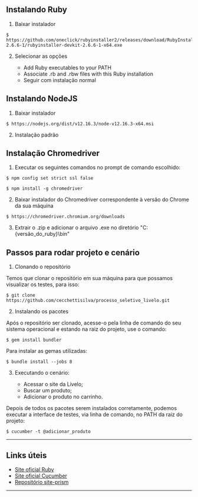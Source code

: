 ## Instalando Ruby

1. Baixar instalador

```
$ https://github.com/oneclick/rubyinstaller2/releases/download/RubyInstaller-2.6.6-1/rubyinstaller-devkit-2.6.6-1-x64.exe
```

2. Selecionar as opções

    - Add Ruby executables to your PATH
    - Associate .rb and .rbw files with this Ruby installation 
    - Seguir com instalação normal


## Instalando NodeJS

1. Baixar instalador 
```
$ https://nodejs.org/dist/v12.16.3/node-v12.16.3-x64.msi
```

2. Instalação padrão


## Instalação Chromedriver

1. Executar os seguintes comandos no prompt de comando escolhido:

```
$ npm config set strict ssl false
```
```
$ npm install -g chromedriver
```

2. Baixar instalador do Chromedriver correspondente à versão do Chrome da sua máquina 

```
$ https://chromedriver.chromium.org/downloads
```

3. Extrair o .zip e adicionar o arquivo .exe no diretório "C:\{versão_do_ruby}\bin"


## Passos para rodar projeto e cenário


 1. Clonando o repositório

Temos que clonar o repositório em sua máquina para que possamos visualizar os testes, para isso:

```
$ git clone https://github.com/cecchettisilva/processo_seletivo_livelo.git 
```


 2. Instalando os pacotes

Após o repositório ser clonado, acesse-o pela linha de comando do seu sistema operacional e estando na raiz do projeto, use o comando:
```
$ gem install bundler
```

Para instalar as gemas utilizadas:
```
$ bundle install --jobs 8
```

 3. Executando o cenário:

    - Acessar o site da Livelo;
    - Buscar um produto;
    - Adicionar o produto no carrinho.

Depois de todos os pacotes serem instalados corretamente, podemos executar a interface de testes, via linha de comando, no PATH da raiz do projeto:
```
$ cucumber -t @adicionar_produto
```



***

## Links úteis

- [Site oficial Ruby](https://www.ruby-lang.org/pt/)
- [Site oficial Cucumber](https://cucumber.io/)
- [Repositório site-prism](https://github.com/site-prism/site_prism)

***
